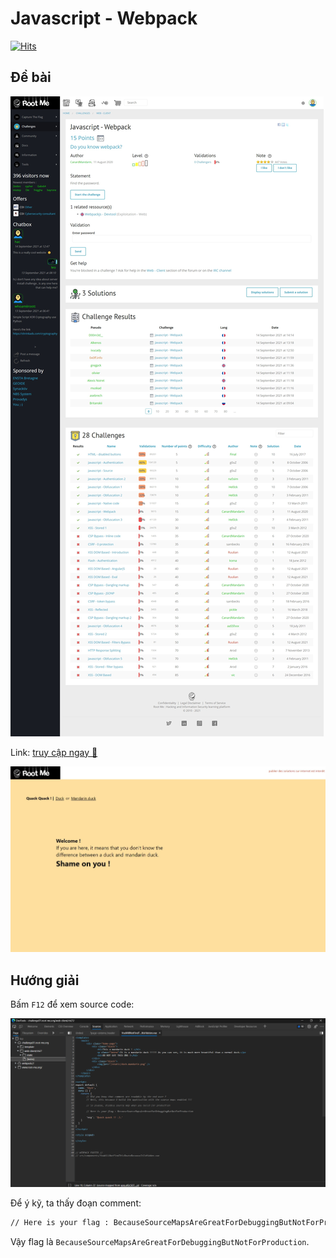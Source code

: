 # Javascript - Webpack

[![Hits](https://hits.seeyoufarm.com/api/count/incr/badge.svg?url=https%3A%2F%2Fgithub.com%2FTienNHM%2Froot-me-ctf%2Ftree%2Fmaster%2FWeb-Client%2FJavascript%2520-%2520Webpack&count_bg=%2379C83D&title_bg=%232D8FFF&icon=markdown.svg&icon_color=%23092753&title=Visitors&edge_flat=false)](https://hits.seeyoufarm.com)

## Đề bài

![](sc.jpeg)

Link: [truy cập ngay 🔗](https://www.root-me.org/en/Challenges/Web-Client/Javascript-Webpack)

![](web.jpeg)

## Hướng giải

Bấm `F12` để xem source code:

![](view-src.png)

Để ý kỹ, ta thấy đoạn comment:

```html
// Here is your flag : BecauseSourceMapsAreGreatForDebuggingButNotForProduction
```

Vậy flag là `BecauseSourceMapsAreGreatForDebuggingButNotForProduction`.